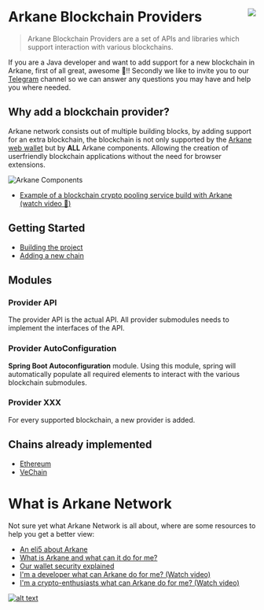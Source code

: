 # Arkane Blockchain Providers<img align="right" src="https://github.com/ArkaneNetwork.png?size=30" />
> Arkane Blockchain Providers are a set of APIs and libraries which support interaction with various blockchains.

If you are a Java developer and want to add support for a new blockchain in Arkane, first of all great, awesome 🎉!!
Secondly we like to invite you to our [Telegram](https://t.me/ArkaneNetworkOfficial) channel so we can answer any questions you may have and help you where needed.

## Why add a blockchain provider?
Arkane network consists out of multiple building blocks, by adding support for an extra blockchain, the blockchain is not only supported by the [Arkane web wallet](https://arkane.network) but by **ALL** Arkane components. Allowing the creation of userfriendly blockchain applications without the need for browser extensions. 


![Arkane Components](https://i.imgur.com/T5sWhZa.png)


* [Example of a blockchain crypto pooling service build with Arkane (watch video 🍿)](https://www.youtube.com/watch?v=qz3cUEYYtU0)

## Getting Started
* [Building the project](https://github.com/ArkaneNetwork/blockchain-providers/wiki/Building-The-Project)
* [Adding a new chain](https://github.com/ArkaneNetwork/blockchain-providers/wiki/Adding-a-new-chain)

## Modules

### Provider API

The provider API is the actual API. All provider submodules needs to implement the interfaces of the API.

### Provider AutoConfiguration

**Spring Boot Autoconfiguration** module. Using this module, spring will automatically populate all required elements to interact with the various
blockchain submodules.

### Provider XXX 

For every supported blockchain, a new provider is added. 

## Chains already implemented
* [Ethereum](https://github.com/ArkaneNetwork/blockchain-providers/tree/master/provider-ethereum "Have a look at the code")
* [VeChain](https://github.com/ArkaneNetwork/blockchain-providers/tree/master/provider-vechain "Have a look at the code")

# What is Arkane Network
Not sure yet what Arkane Network is all about, where are some resources to help you get a better view:
* [An eli5 about Arkane](https://medium.com/arkane-network/eli5-arkane-network-44bb10d0e68f)
* [What is Arkane and what can it do for me?](https://medium.com/arkane-network/what-is-arkane-network-ad536e9984a1)
* [Our wallet security explained](https://medium.com/arkane-network/wallet-security-explained-5b540d746583)
* [I'm a developer what can Arkane do for me? (Watch video)](https://www.youtube.com/watch?&v=fsBZg450drQ)
* [I'm a crypto-enthusiasts what can Arkane do for me? (Watch video)](https://www.youtube.com/watch?v=XIAi4lFcolo)

[![alt text](https://i.imgur.com/L1ZDzlH.png)](https://www.youtube.com/watch?&v=fsBZg450drQ " I’m a developer what can Arkane do for me?")





